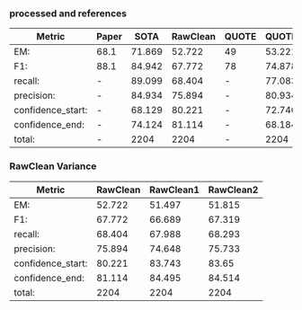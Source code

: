 ### processed and references
| Metric            | Paper  | SOTA   | RawClean | QUOTE | QUOTE  | TAR    |
|-------------------|--------|--------|----------|-------|--------|--------|
| EM:               | 68.1   | 71.869 | 52.722   | 49    | 53.221 | 55.717 |
| F1:               | 88.1   | 84.942 | 67.772   | 78    | 74.878 | 73.601 |
| recall:           | -      | 89.099 | 68.404   | -     | 77.083 | 74.884 |
| precision:        | -      | 84.934 | 75.894   | -     | 80.934 | 79.819 |
| confidence_start: | -      | 68.129 | 80.221   | -     | 72.746 | 56.461 |
| confidence_end:   | -      | 74.124 | 81.114   | -     | 68.184 | 60.175 |
| total:            | -      | 2204   | 2204     | -     | 2204   | 2204   |


### RawClean Variance
| Metric            | RawClean | RawClean1 | RawClean2 |
|-------------------|----------|-----------|-----------|
| EM:               | 52.722   | 51.497    | 51.815    |
| F1:               | 67.772   | 66.689    | 67.319    |
| recall:           | 68.404   | 67.988    | 68.293    |
| precision:        | 75.894   | 74.648    | 75.733    |
| confidence_start: | 80.221   | 83.743    | 83.65     |
| confidence_end:   | 81.114   | 84.495    | 84.514    |
| total:            | 2204     | 2204      | 2204      |
